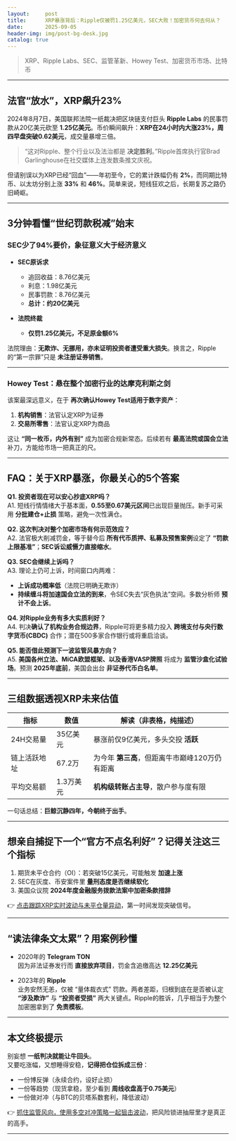 ```yaml
---
layout:     post
title:      XRP暴涨背后：Ripple仅被罚1.25亿美元，SEC大败！加密货币何去何从？
date:       2025-09-05
header-img: img/post-bg-desk.jpg
catalog: true
---
```


>XRP、Ripple Labs、SEC、监管革新、Howey Test、加密货币市场、比特币

---

## 法官“放水”，XRP飙升23%

2024年8月7日，美国联邦法院一纸裁决把区块链支付巨头 **Ripple Labs** 的民事罚款从20亿美元砍至 **1.25亿美元**。币价瞬间飙升：**XRP在24小时内大涨23%，周四早盘突破0.62美元**，成交量暴增三倍。

>“这对Ripple、整个行业以及法治都是 **决定胜利**。”Ripple首席执行官Brad Garlinghouse在社交媒体上连发数条推文庆祝。

但请别误以为XRP已经“回血”——年初至今，它的累计跌幅仍有 **2%**，而同期比特币、以太坊分别上涨 **33%** 和 **46%**。简单来说，短线狂欢之后，长期复苏之路仍旧崎岖。

---

## 3分钟看懂“世纪罚款税减”始末

### SEC少了94%要价，象征意义大于经济意义

- **SEC原诉求**  
  - 追回收益：8.76亿美元  
  - 利息：1.98亿美元  
  - 民事罚款：8.76亿美元  
  - **总计：约20亿美元**

- **法院终裁**  
  - **仅罚1.25亿美元，不足原金额6%**

法院理由：**无欺诈、无挪用，亦未证明投资者遭受重大损失**。换言之，Ripple的“第一宗罪”只是 **未注册证券销售**。

---

### Howey Test：悬在整个加密行业的达摩克利斯之剑

该案最深远意义，在于 **再次确认Howey Test适用于数字资产**：

1. **机构销售**：法官认定XRP为证券  
2. **交易所零售**：法官认定XRP为商品

这让 **“同一枚币，内外有别”** 成为加密合规新常态。后续若有 **最高法院或国会立法** 补刀，方能给市场一把真正的尺。

---

## FAQ：关于XRP暴涨，你最关心的5个答案

**Q1. 投资者现在可以安心抄底XRP吗？**  
A1. 短线行情情绪大于基本面，**0.55至0.67美元区间**已出现巨量抛压。新手可采用 **分批建仓+止损** 策略，避免一次性满仓。

**Q2. 这次判决对整个加密市场有何示范效应？**  
A2. 法官极大削减罚金，等于替今后 **所有代币质押、私募及预售案例**设定了 **“罚款上限基准”**；**SEC诉讼威慑力直接缩水**。

**Q3. SEC会继续上诉吗？**  
A3. 理论上仍可上诉，时间窗口内两难：  
- **上诉成功概率低**（法院已明确无欺诈）  
- **持续缠斗将加速国会立法的到来**，令SEC失去“灰色执法”空间。多数分析师 **预计不会上诉**。

**Q4. 对Ripple业务有多大实质利好？**  
A4. 判决**确认了机构业务合规边界**，Ripple可将更多精力投入 **跨境支付与央行数字货币(CBDC)** 合作；潜在500多家合作银行或将重启洽谈。

**Q5. 能否借此预测下一波监管风暴方向？**  
A5. **美国各州立法、MiCA欧盟框架、以及香港VASP牌照** 将成为 **监管沙盒化试验场**。预测 **2025年底前**，美国会出台 **非证券代币白名单**。

---

## 三组数据透视XRP未来估值

| 指标 | 数值 | 解读（非表格，纯描述）  
|---|---|---  
| 24H交易量 | 35亿美元 | 暴涨前仅9亿美元，多头交投 **活跃**  
| 链上活跃地址 | 67.2万 | 为今年 **第三高**，但距离牛市巅峰120万仍有距离  
| 平均交易额 | 1.3万美元 | **机构级转账占主导**，散户参与度有限  

一句话总结：**巨鲸沉静四年，今朝终于出手**。

---

## 想亲自捕捉下一个“官方不点名利好”？记得关注这三个指标

1. 期货未平仓合约（OI）：若突破15亿美元，可能触发 **加速上涨**  
2. SEC在灰度、币安案件里 **量刑态度是否继续软化**  
3. 美国众议院 **2024年度金融服务拨款法案中加密条款措辞**

👉 [点击跟踪XRP实时波动与未平仓量异动](https://okxdog.com/)，第一时间发现突破信号。

---

## “读法律条文太累”？用案例秒懂

- 2020年的 **Telegram TON**  
  因为非法证券发行而 **直接放弃项目**，罚金含追缴高达 **12.25亿美元**  

- 2023年的 **Ripple**  
  业务安然无恙，仅被 “量体裁衣式” 罚款。两者差距，归根到底在是否被认定 **“涉及欺诈”** 与 **“投资者受损”** 两大关键点。Ripple的胜诉，几乎相当于为整个加密圈拿到了 **免责模板**。

---

## 本文终极提示

别妄想 **一纸判决就能让牛回头**。  
又要吃涨幅，又想睡得安稳，**记得把仓位拆成三份**：  
- 一份博反弹（永续合约，设好止损）  
- 一份等趋势（现货拿稳，至少看到 **周线收盘高于0.75美元**）  
- 一份做对冲（与BTC的贝塔系数套利，降低波动）

👉 [抓住监管风向，使用多空对冲策略一起狙击波动](https://okxdog.com/)，把风险锁进抽屉里才是真正的高手。

---